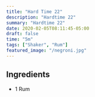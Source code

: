 ```yaml
---
title: "Hard Time 22"
description: "Hardtime 22"
summary: "Hardtime 22"
date: 2020-02-05T08:11:45-05:00
draft: false
time: "5m"
tags: ["Shaker", "Rum"]
featured_image: "/negroni.jpg"
---
```


## Ingredients

- 1 Rum